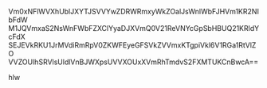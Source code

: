 Vm0xNFlWVXhUblJXYTJSVVYwZDRWRmxyWkZOalJsWnlWbFJHVm1KR2NIbFdW
M1JQVmxaS2NsWnFWbFZXClYyaDJXVmQ0V21ReVNYcGpSbHBUQ21KRldYcFdX
SEJEVkRKU1JrMVdiRmRpV0ZKWFEyeGFSVkZVVmxKTgpiVkl6V1RGa1RtVlZO
VVZOUlhSRVlsUldlVnBJWXpsUVVXOUxXVmRhTmdvS2FXMTUKCnBwcA==

hlw